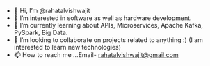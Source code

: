 - 👋 Hi, I’m @rahatalvishwajit
- 👀 I’m interested in software as well as hardware development.
- 🌱 I’m currently learning about APIs, Microservices, Apache Kafka, PySpark, Big Data.
- 💞️ I’m looking to collaborate on projects related to anything :) (I am interested to learn new technologies)
- 📫 How to reach me ...Email- rahatalvishwajit@gmail.com

<!---
rahatalvishwajit/rahatalvishwajit is a ✨ special ✨ repository because its `README.md` (this file) appears on your GitHub profile.
You can click the Preview link to take a look at your changes.
--->
